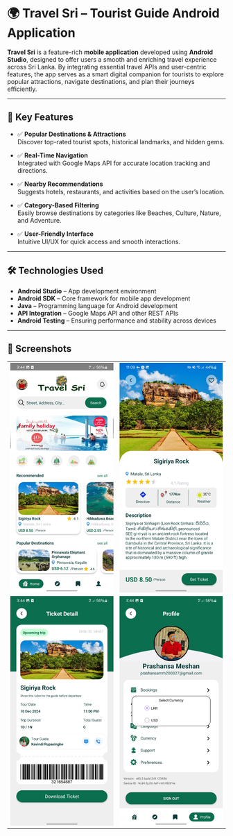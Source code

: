 # 🌍 Travel Sri – Tourist Guide Android Application

**Travel Sri** is a feature-rich **mobile application** developed using **Android Studio**, designed to offer users a smooth and enriching travel experience across Sri Lanka. By integrating essential travel APIs and user-centric features, the app serves as a smart digital companion for tourists to explore popular attractions, navigate destinations, and plan their journeys efficiently.

---

## 🚀 Key Features

- ✅ **Popular Destinations & Attractions**  
  Discover top-rated tourist spots, historical landmarks, and hidden gems.

- ✅ **Real-Time Navigation**  
  Integrated with Google Maps API for accurate location tracking and directions.

- ✅ **Nearby Recommendations**  
  Suggests hotels, restaurants, and activities based on the user’s location.

- ✅ **Category-Based Filtering**  
  Easily browse destinations by categories like Beaches, Culture, Nature, and Adventure.

- ✅ **User-Friendly Interface**  
  Intuitive UI/UX for quick access and smooth interactions.

---

## 🛠️ Technologies Used

- **Android Studio** – App development environment  
- **Android SDK** – Core framework for mobile app development  
- **Java** – Programming language for Android development  
- **API Integration** – Google Maps API and other REST APIs  
- **Android Testing** – Ensuring performance and stability across devices

---

## 📸 Screenshots

<table>
  <tr>
    <td><img src="https://github.com/MeshanMiranda/TravelAppSriLanka/blob/master/Screenshot_20241128_154421_Travel%20Sri.jpg?raw=true" width="300"/></td>
    <td><img src="https://github.com/MeshanMiranda/TravelAppSriLanka/blob/master/Screenshot_20241210_110952_Travel%20Sri.jpg?raw=true" width="300"/></td>
  </tr>
  <tr>
    <td><img src="https://github.com/MeshanMiranda/TravelAppSriLanka/blob/master/Screenshot_20241128_154441_Travel%20Sri.jpg?raw=true" width="300"/></td>
    <td><img src="https://github.com/MeshanMiranda/TravelAppSriLanka/blob/master/Screenshot_20241128_154410_Travel%20Sri.jpg?raw=true" width="300"/></td>
  </tr>
</table>

